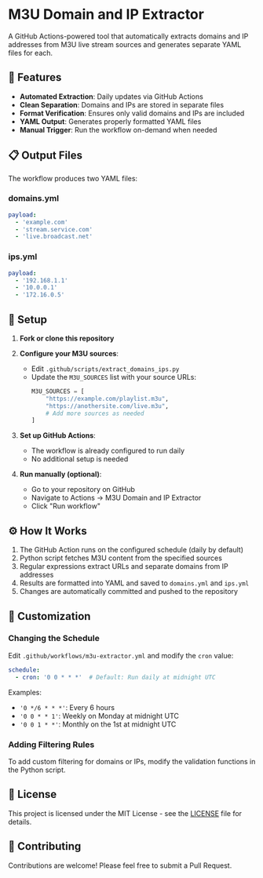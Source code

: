 # M3U Domain and IP Extractor

A GitHub Actions-powered tool that automatically extracts domains and IP addresses from M3U live stream sources and generates separate YAML files for each.

## 🌟 Features

- **Automated Extraction**: Daily updates via GitHub Actions
- **Clean Separation**: Domains and IPs are stored in separate files
- **Format Verification**: Ensures only valid domains and IPs are included
- **YAML Output**: Generates properly formatted YAML files
- **Manual Trigger**: Run the workflow on-demand when needed

## 📋 Output Files

The workflow produces two YAML files:

### domains.yml
```yaml
payload:
  - 'example.com'
  - 'stream.service.com'
  - 'live.broadcast.net'
```

### ips.yml
```yaml
payload:
  - '192.168.1.1'
  - '10.0.0.1'
  - '172.16.0.5'
```

## 🚀 Setup

1. **Fork or clone this repository**

2. **Configure your M3U sources**:
   - Edit `.github/scripts/extract_domains_ips.py`
   - Update the `M3U_SOURCES` list with your source URLs:
     ```python
     M3U_SOURCES = [
         "https://example.com/playlist.m3u",
         "https://anothersite.com/live.m3u",
         # Add more sources as needed
     ]
     ```

3. **Set up GitHub Actions**:
   - The workflow is already configured to run daily
   - No additional setup is needed

4. **Run manually (optional)**:
   - Go to your repository on GitHub
   - Navigate to Actions → M3U Domain and IP Extractor
   - Click "Run workflow"

## ⚙️ How It Works

1. The GitHub Action runs on the configured schedule (daily by default)
2. Python script fetches M3U content from the specified sources
3. Regular expressions extract URLs and separate domains from IP addresses
4. Results are formatted into YAML and saved to `domains.yml` and `ips.yml`
5. Changes are automatically committed and pushed to the repository

## 🔧 Customization

### Changing the Schedule

Edit `.github/workflows/m3u-extractor.yml` and modify the `cron` value:

```yaml
schedule:
  - cron: '0 0 * * *'  # Default: Run daily at midnight UTC
```

Examples:
- `'0 */6 * * *'`: Every 6 hours
- `'0 0 * * 1'`: Weekly on Monday at midnight UTC
- `'0 0 1 * *'`: Monthly on the 1st at midnight UTC

### Adding Filtering Rules

To add custom filtering for domains or IPs, modify the validation functions in the Python script.

## 📝 License

This project is licensed under the MIT License - see the [LICENSE](LICENSE) file for details.

## 🤝 Contributing

Contributions are welcome! Please feel free to submit a Pull Request.
